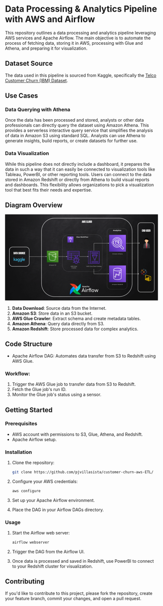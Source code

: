 # Data Processing & Analytics Pipeline with AWS and Airflow

This repository outlines a data processing and analytics pipeline leveraging AWS services and Apache Airflow. The main objective is to automate the process of fetching data, storing it in AWS, processing with Glue and Athena, and preparing it for visualization.

## Dataset Source

The data used in this pipeline is sourced from Kaggle, specifically the [Telco Customer Churn (IBM) Dataset](https://www.kaggle.com/datasets/yeanzc/telco-customer-churn-ibm-dataset?resource=download).

## Use Cases

### Data Querying with Athena

Once the data has been processed and stored, analysts or other data professionals can directly query the dataset using Amazon Athena. This provides a serverless interactive query service that simplifies the analysis of data in Amazon S3 using standard SQL. Analysts can use Athena to generate insights, build reports, or create datasets for further use.

### Data Visualization

While this pipeline does not directly include a dashboard, it prepares the data in such a way that it can easily be connected to visualization tools like Tableau, PowerBI, or other reporting tools. Users can connect to the data stored in Amazon Redshift or directly from Athena to build visual reports and dashboards. This flexibility allows organizations to pick a visualization tool that best fits their needs and expertise.

## Diagram Overview

![Pipeline Diagram](aws_churn_pipeline.pptx.svg)

1. **Data Download**: Source data from the Internet.
2. **Amazon S3**: Store data in an S3 bucket.
3. **AWS Glue Crawler**: Extract schema and create metadata tables.
4. **Amazon Athena**: Query data directly from S3.
5. **Amazon Redshift**: Store processed data for complex analytics.

## Code Structure

- Apache Airflow DAG: Automates data transfer from S3 to Redshift using AWS Glue.

### Workflow:

1. Trigger the AWS Glue job to transfer data from S3 to Redshift.
2. Fetch the Glue job's run ID.
3. Monitor the Glue job's status using a sensor.

## Getting Started

### Prerequisites

- AWS account with permissions to S3, Glue, Athena, and Redshift.
- Apache Airflow setup.

### Installation

1. Clone the repository:
   ```bash
   git clone https://github.com/pjvillasista/customer-churn-aws-ETL/
   ```

2. Configure your AWS credentials:
   ```bash
   aws configure
   ```

3. Set up your Apache Airflow environment.

4. Place the DAG in your Airflow DAGs directory.

### Usage

1. Start the Airflow web server:
   ```bash
   airflow webserver
   ```

2. Trigger the DAG from the Airflow UI.

3. Once data is processed and saved in Redshift, use PowerBI to connect to your Redshift cluster for visualization.

## Contributing

If you'd like to contribute to this project, please fork the repository, create your feature branch, commit your changes, and open a pull request.
